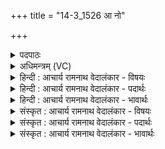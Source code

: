 +++
title = "14-3_1526 आ नो"

+++
<details><summary>पदपाठः</summary>

आ। नः꣣। अग्ने। सुचेतु꣡ना꣢। सु꣣। चेतु꣡ना꣢। र꣣यि꣢म्। वि꣣श्वा꣢यु꣢पोषसम्। वि꣣श्वा꣢यु꣢। पो꣣षसम्। मार्डीक꣢म्। धे꣣हि। जीव꣢से꣢। १५२६।
</details>

<details><summary>अधिमन्त्रम् (VC)</summary>

- अग्निः
- गोतमो राहूगणः
- गायत्री
- षड्जः
</details>

<details><summary>हिन्दी : आचार्य रामनाथ वेदालंकार - विषयः</summary>

आगे फिर वही विषयहै।
</details>

<details><summary>हिन्दी : आचार्य रामनाथ वेदालंकार - पदार्थः</summary>

पदार्थान्वयभाषाः -  हे (अग्ने) अग्रनायक जगदीश्वर ! आप (नः जीवसे) हमारे जीवन के लिए (सुचेतुना) शुभ ज्ञान के साथ (विश्वायुपोषसम्) सब मनुष्यों के पोषक, (मार्डीकम्) सुखदायक (रयिम्) ऐश्वर्य को (आधेहि) प्रदान करो ॥३॥
</details>

<details><summary>हिन्दी : आचार्य रामनाथ वेदालंकार - भावार्थः</summary>

भावार्थभाषाः -  वह ज्ञान ज्ञान नहीं है और वह धन धन नहीं है,जो दूसरों के उपकार के लिए न हो ॥३॥
</details>

<details><summary>संस्कृत : आचार्य रामनाथ वेदालंकार - विषयः</summary>

अथ पुनरपि तमेव विषयमाह।
</details>

<details><summary>संस्कृत : आचार्य रामनाथ वेदालंकार - पदार्थः</summary>

पदार्थान्वयभाषाः -  हे (अग्ने) अग्रनायक जगदीश्वर ! त्वम् (नः जीवसे) अस्माकं जीवनाय (सुचेतुना) शोभनेन ज्ञानेन सह (विश्वायुपोषसम्) विश्वेषाम् आयूनां मनुष्याणां पोषसं पोषकम् (मार्डीकम्)सुखयितारम्(रयिम्) ऐश्वर्यम् (आ धेहि) प्रयच्छ ॥३॥२
</details>

<details><summary>संस्कृत : आचार्य रामनाथ वेदालंकार - भावार्थः</summary>

भावार्थभाषाः -  न तज्ज्ञानं ज्ञानं न च तद्धनं धनं यदन्येषामुपकारकं न जायते ॥३॥
</details>
